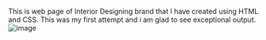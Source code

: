 This is web page of Interior Designing brand that I have created using HTML and CSS. This was my first attempt and i am glad to see exceptional output.
![image](https://github.com/nishishah01/design2/assets/160400446/c5047e6a-1b20-43b2-b803-e761484d8903)

